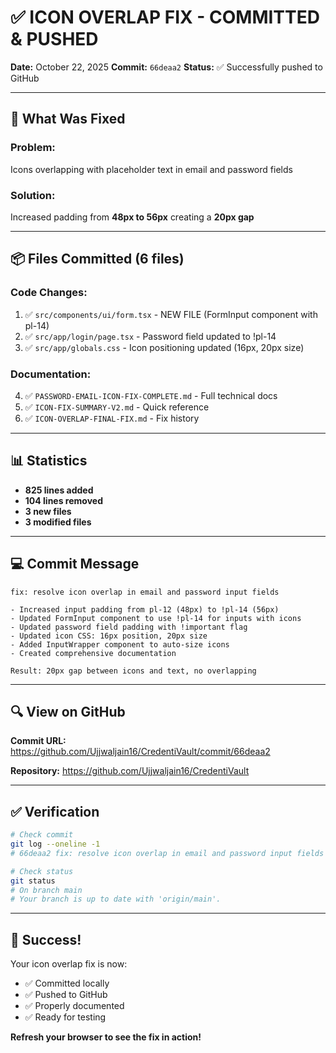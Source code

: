 # ✅ ICON OVERLAP FIX - COMMITTED & PUSHED

**Date:** October 22, 2025
**Commit:** `66deaa2`
**Status:** ✅ Successfully pushed to GitHub

---

## 🎯 What Was Fixed

### Problem:
Icons overlapping with placeholder text in email and password fields

### Solution:
Increased padding from **48px to 56px** creating a **20px gap**

---

## 📦 Files Committed (6 files)

### Code Changes:
1. ✅ `src/components/ui/form.tsx` - NEW FILE (FormInput component with pl-14)
2. ✅ `src/app/login/page.tsx` - Password field updated to !pl-14
3. ✅ `src/app/globals.css` - Icon positioning updated (16px, 20px size)

### Documentation:
4. ✅ `PASSWORD-EMAIL-ICON-FIX-COMPLETE.md` - Full technical docs
5. ✅ `ICON-FIX-SUMMARY-V2.md` - Quick reference
6. ✅ `ICON-OVERLAP-FINAL-FIX.md` - Fix history

---

## 📊 Statistics

- **825 lines added**
- **104 lines removed**
- **3 new files**
- **3 modified files**

---

## 💻 Commit Message

```
fix: resolve icon overlap in email and password input fields

- Increased input padding from pl-12 (48px) to !pl-14 (56px)
- Updated FormInput component to use !pl-14 for inputs with icons
- Updated password field padding with !important flag
- Updated icon CSS: 16px position, 20px size
- Added InputWrapper component to auto-size icons
- Created comprehensive documentation

Result: 20px gap between icons and text, no overlapping
```

---

## 🔍 View on GitHub

**Commit URL:**
https://github.com/Ujjwaljain16/CredentiVault/commit/66deaa2

**Repository:**
https://github.com/Ujjwaljain16/CredentiVault

---

## ✅ Verification

```bash
# Check commit
git log --oneline -1
# 66deaa2 fix: resolve icon overlap in email and password input fields

# Check status
git status
# On branch main
# Your branch is up to date with 'origin/main'.
```

---

## 🎉 Success!

Your icon overlap fix is now:
- ✅ Committed locally
- ✅ Pushed to GitHub
- ✅ Properly documented
- ✅ Ready for testing

**Refresh your browser to see the fix in action!**
